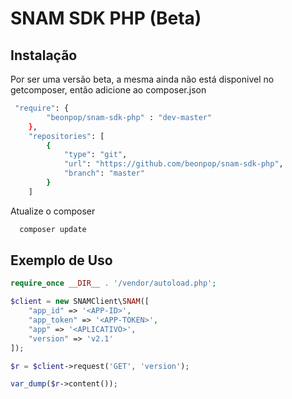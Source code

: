 # SNAM SDK PHP (Beta)


## Instalação

Por ser uma versão beta, a mesma ainda não está disponivel no getcomposer, então adicione ao composer.json
```sh
 "require": {
        "beonpop/snam-sdk-php" : "dev-master"
    },
    "repositories": [
        {
            "type": "git",
            "url": "https://github.com/beonpop/snam-sdk-php",
            "branch": "master"
        }
    ]
```

Atualize o composer
```sh
  composer update
```

## Exemplo de Uso


```php
require_once __DIR__ . '/vendor/autoload.php';

$client = new SNAMClient\SNAM([
    "app_id" => '<APP-ID>',
    "app_token" => '<APP-TOKEN>',
    "app" => '<APLICATIVO>',
    "version" => 'v2.1'
]);

$r = $client->request('GET', 'version');

var_dump($r->content());
```
